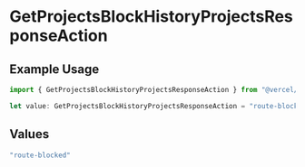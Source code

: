 # GetProjectsBlockHistoryProjectsResponseAction

## Example Usage

```typescript
import { GetProjectsBlockHistoryProjectsResponseAction } from "@vercel/sdk/models/getprojectsop.js";

let value: GetProjectsBlockHistoryProjectsResponseAction = "route-blocked";
```

## Values

```typescript
"route-blocked"
```